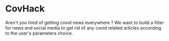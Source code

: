# CovHack 

Aren't you tired of getting covid news everywhere ? We want to build a filter for news and social media to get rid of any covid related articles according to the user's parameters choice.
